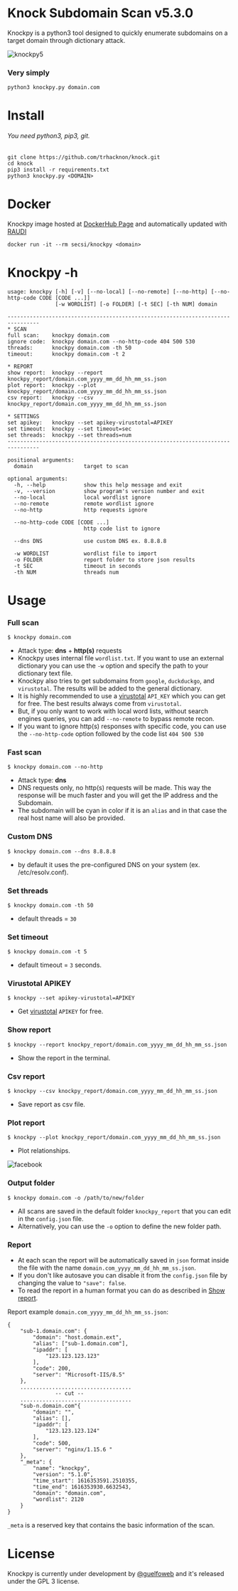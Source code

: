 # Knock Subdomain Scan v5.3.0

Knockpy is a python3 tool designed to quickly enumerate subdomains on a target domain through dictionary attack.

![knockpy5](https://user-images.githubusercontent.com/41558/111915750-1bad8f80-8a78-11eb-951a-d5da1adc2bdc.png)

### Very simply
```python3 knockpy.py domain.com```

# Install

###### You need python3, pip3, git.

```
git clone https://github.com/trhacknon/knock.git
cd knock
pip3 install -r requirements.txt
python3 knockpy.py <DOMAIN>
```

# Docker

Knockpy image hosted at [DockerHub Page](https://hub.docker.com/r/secsi/knockpy) and automatically updated with [RAUDI](https://github.com/cybersecsi/RAUDI)

```
docker run -it --rm secsi/knockpy <domain>
```

# Knockpy -h

```
usage: knockpy [-h] [-v] [--no-local] [--no-remote] [--no-http] [--no-http-code CODE [CODE ...]] 
               [-w WORDLIST] [-o FOLDER] [-t SEC] [-th NUM] domain

--------------------------------------------------------------------------------
* SCAN
full scan:    knockpy domain.com
ignore code:  knockpy domain.com --no-http-code 404 500 530
threads:      knockpy domain.com -th 50
timeout:      knockpy domain.com -t 2

* REPORT
show report:  knockpy --report knockpy_report/domain.com_yyyy_mm_dd_hh_mm_ss.json
plot report:  knockpy --plot knockpy_report/domain.com_yyyy_mm_dd_hh_mm_ss.json
csv report:   knockpy --csv knockpy_report/domain.com_yyyy_mm_dd_hh_mm_ss.json

* SETTINGS
set apikey:   knockpy --set apikey-virustotal=APIKEY
set timeout:  knockpy --set timeout=sec
set threads:  knockpy --set threads=num
--------------------------------------------------------------------------------

positional arguments:
  domain                target to scan

optional arguments:
  -h, --help            show this help message and exit
  -v, --version         show program's version number and exit
  --no-local            local wordlist ignore
  --no-remote           remote wordlist ignore
  --no-http             http requests ignore
                        
  --no-http-code CODE [CODE ...]
                        http code list to ignore

  --dns DNS             use custom DNS ex. 8.8.8.8                        

  -w WORDLIST           wordlist file to import
  -o FOLDER             report folder to store json results
  -t SEC                timeout in seconds
  -th NUM               threads num

```

# Usage

### Full scan
```$ knockpy domain.com```

- Attack type: **dns** + **http(s)** requests
- Knockpy uses internal file ```wordlist.txt```. If you want to use an external dictionary you can use the ```-w``` option and specify the path to your dictionary text file.
- Knockpy also tries to get subdomains from ```google```, ```duckduckgo```, and ```virustotal```. The results will be added to the general dictionary.
- It is highly recommended to use a [virustotal](https://github.com/trhacknon/knock#virustotal-apikey) ```API_KEY``` which you can get for free. The best results always come from ```virustotal```.
- But, if you only want to work with local word lists, without search engines queries, you can add ```--no-remote``` to bypass remote recon.
- If you want to ignore http(s) responses with specific code, you can use the ```--no-http-code``` option followed by the code list ```404 500 530```

### Fast scan
```$ knockpy domain.com --no-http```

- Attack type: **dns**
- DNS requests only, no http(s) requests will be made. This way the response will be much faster and you will get the IP address and the Subdomain.
- The subdomain will be cyan in color if it is an ```alias``` and in that case the real host name will also be provided.

### Custom DNS
```$ knockpy domain.com --dns 8.8.8.8```

- by default it uses the pre-configured DNS on your system (ex. /etc/resolv.conf).

### Set threads
```$ knockpy domain.com -th 50```

- default threads = ```30```

### Set timeout
```$ knockpy domain.com -t 5```

- default timeout = ```3``` seconds.

### Virustotal APIKEY
```$ knockpy --set apikey-virustotal=APIKEY```

- Get [virustotal](https://virustotal.com/) ```APIKEY``` for free.

### Show report
```$ knockpy --report knockpy_report/domain.com_yyyy_mm_dd_hh_mm_ss.json```
- Show the report in the terminal.

### Csv report
```$ knockpy --csv knockpy_report/domain.com_yyyy_mm_dd_hh_mm_ss.json```
- Save report as csv file.

### Plot report
```$ knockpy --plot knockpy_report/domain.com_yyyy_mm_dd_hh_mm_ss.json```
- Plot relationships.

![facebook](https://user-images.githubusercontent.com/41558/113183466-5a9bcc00-9254-11eb-8d9f-6a9c239eea7d.png)

### Output folder
```$ knockpy domain.com -o /path/to/new/folder```

- All scans are saved in the default folder ```knockpy_report``` that you can edit in the ```config.json``` file. 
- Alternatively, you can use the ```-o``` option to define the new folder path.

### Report
- At each scan the report will be automatically saved in ```json``` format inside the file with the name ```domain.com_yyyy_mm_dd_hh_mm_ss.json```.
- If you don't like autosave you can disable it from the ```config.json``` file by changing the value to ```"save": false```.
- To read the report in a human format you can do as described in [Show report](https://github.com/trhacknon/knock#show-report).

Report example ```domain.com_yyyy_mm_dd_hh_mm_ss.json```:

```
{
    "sub-1.domain.com": {
        "domain": "host.domain.ext",
        "alias": ["sub-1.domain.com"],
        "ipaddr": [
            "123.123.123.123"
        ],
        "code": 200,
        "server": "Microsoft-IIS/8.5"
    },
    ...................................
               -- cut --
    ...................................
    "sub-n.domain.com"{
        "domain": "",
        "alias": [],
        "ipaddr": [
            "123.123.123.124"
        ],
        "code": 500,
        "server": "nginx/1.15.6 "
    },
    "_meta": {
        "name": "knockpy",
        "version": "5.1.0",
        "time_start": 1616353591.2510355,
        "time_end": 1616353930.6632543,
        "domain": "domain.com",
        "wordlist": 2120
    }
}
```

```_meta``` is a reserved key that contains the basic information of the scan.

# License

Knockpy is currently under development by [@guelfoweb](https://twitter.com/) and it's released under the GPL 3 license.
